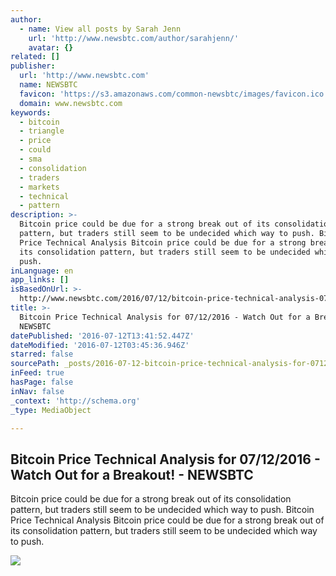 ```yaml
---
author:
  - name: View all posts by Sarah Jenn
    url: 'http://www.newsbtc.com/author/sarahjenn/'
    avatar: {}
related: []
publisher:
  url: 'http://www.newsbtc.com'
  name: NEWSBTC
  favicon: 'https://s3.amazonaws.com/common-newsbtc/images/favicon.ico'
  domain: www.newsbtc.com
keywords:
  - bitcoin
  - triangle
  - price
  - could
  - sma
  - consolidation
  - traders
  - markets
  - technical
  - pattern
description: >-
  Bitcoin price could be due for a strong break out of its consolidation
  pattern, but traders still seem to be undecided which way to push. Bitcoin
  Price Technical Analysis Bitcoin price could be due for a strong break out of
  its consolidation pattern, but traders still seem to be undecided which way to
  push.
inLanguage: en
app_links: []
isBasedOnUrl: >-
  http://www.newsbtc.com/2016/07/12/bitcoin-price-technical-analysis-07122016-watch-breakout/
title: >-
  Bitcoin Price Technical Analysis for 07/12/2016 - Watch Out for a Breakout! -
  NEWSBTC
datePublished: '2016-07-12T13:41:52.447Z'
dateModified: '2016-07-12T03:45:36.946Z'
starred: false
sourcePath: _posts/2016-07-12-bitcoin-price-technical-analysis-for-07122016-watch-out.md
inFeed: true
hasPage: false
inNav: false
_context: 'http://schema.org'
_type: MediaObject

---
```

<article style=""><h1>Bitcoin Price Technical Analysis for 07/12/2016 - Watch Out for a Breakout! - NEWSBTC</h1><p>Bitcoin price could be due for a strong break out of its consolidation pattern, but traders still seem to be undecided which way to push. Bitcoin Price Technical Analysis Bitcoin price could be due for a strong break out of its consolidation pattern, but traders still seem to be undecided which way to push.</p><img src="http://s3.amazonaws.com/main-newsbtc-images/2016/07/12041334/160712_btcusd.png" /></article>